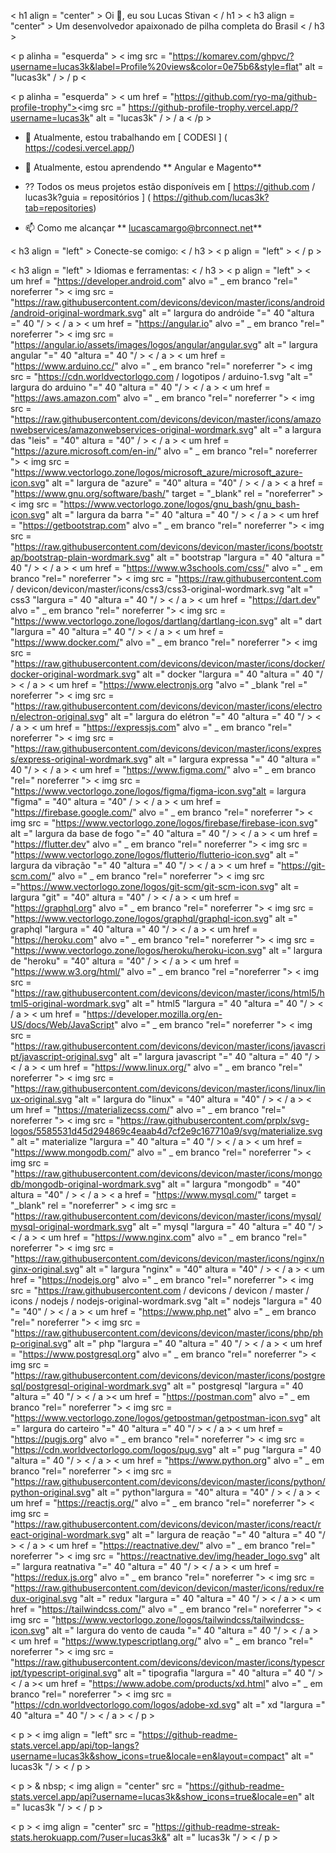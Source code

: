 < h1 align = "center" > Oi 👋, eu sou Lucas Stivan < / h1 >
< h3 align = "center" > Um desenvolvedor apaixonado de pilha completa do Brasil < / h3 >

< p alinha = "esquerda" > < img src = "https://komarev.com/ghpvc/?username=lucas3k&label=Profile%20views&color=0e75b6&style=flat" alt = "lucas3k" / > / p <

< p alinha = "esquerda" > < um href = "https://github.com/ryo-ma/github-profile-trophy"><img src =" https://github-profile-trophy.vercel.app/?username=lucas3k" alt = "lucas3k" / > / a < /p >

- 🔭 Atualmente, estou trabalhando em [ CODESI ] ( https://codesi.vercel.app/)

- 🌱 Atualmente, estou aprendendo ** Angular e Magento**

- ⁇ Todos os meus projetos estão disponíveis em [ https://github.com / lucas3k?guia = repositórios ] ( https://github.com/lucas3k?tab=repositories)

- 📫 Como me alcançar ** lucascamargo@brconnect.net**

< h3 align = "left" > Conecte-se comigo: < / h3 >
< p align = "left" >
< / p >

< h3 align = "left" > Idiomas e ferramentas: < / h3 >
< p align = "left" > < um href = "https://developer.android.com" alvo =" _ em branco "rel=" noreferrer "> < img src = "https://raw.githubusercontent.com/devicons/devicon/master/icons/android/android-original-wordmark.svg" alt =" largura do andróide "=" 40 "altura =" 40 "/ > < / a > < um href = "https://angular.io" alvo =" _ em branco "rel=" noreferrer "> < img src = "https://angular.io/assets/images/logos/angular/angular.svg" alt =" largura angular "=" 40 "altura =" 40 "/ > < / a > < um href = "https://www.arduino.cc/" alvo =" _ em branco "rel=" noreferrer "> < img src = "https://cdn.worldvectorlogo.com / logotipos / arduino-1.svg "alt =" largura do arduino "=" 40 "altura =" 40 "/ > < / a > < um href = "https://aws.amazon.com" alvo =" _ em branco "rel=" noreferrer "> < img src = "https://raw.githubusercontent.com/devicons/devicon/master/icons/amazonwebservices/amazonwebservices-original-wordmark.svg" alt =" a largura das "leis" = "40" altura = "40" / > < / a > < um href = "https://azure.microsoft.com/en-in/" alvo =" _ em branco "rel=" noreferrer "> < img src = "https://www.vectorlogo.zone/logos/microsoft_azure/microsoft_azure-icon.svg" alt =" largura de "azure" = "40" altura = "40" / > < / a > < a href = "https://www.gnu.org/software/bash/" target = "_blank" rel = "noreferrer" > < img src = "https://www.vectorlogo.zone/logos/gnu_bash/gnu_bash-icon.svg" alt =" largura da barra "=" 40 "altura =" 40 "/ > < / a > < um href = "https://getbootstrap.com" alvo =" _ em branco "rel=" noreferrer "> < img src = "https://raw.githubusercontent.com/devicons/devicon/master/icons/bootstrap/bootstrap-plain-wordmark.svg" alt =" bootstrap "largura =" 40 "altura =" 40 "/ > < / a > < um href = "https://www.w3schools.com/css/" alvo =" _ em branco "rel=" noreferrer "> < img src = "https://raw.githubusercontent.com / devicon/devicon/master/icons/css3/css3-original-wordmark.svg "alt =" css3 "largura =" 40 "altura =" 40 "/ > < / a > < um href = "https://dart.dev" alvo =" _ em branco "rel=" noreferrer "> < img src = "https://www.vectorlogo.zone/logos/dartlang/dartlang-icon.svg" alt =" dart "largura =" 40 "altura =" 40 "/ > < / a > < um href = "https://www.docker.com/" alvo =" _ em branco "rel=" noreferrer "> < img src = "https://raw.githubusercontent.com/devicons/devicon/master/icons/docker/docker-original-wordmark.svg" alt =" docker "largura =" 40 "altura =" 40 "/ > < / a > < um href = "https://www.electronjs.org "alvo =" _blank "rel =" noreferrer "> < img src = "https://raw.githubusercontent.com/devicons/devicon/master/icons/electron/electron-original.svg" alt =" largura do elétron "=" 40 "altura =" 40 "/ > < / a > < um href = "https://expressjs.com" alvo =" _ em branco "rel=" noreferrer "> < img src = "https://raw.githubusercontent.com/devicons/devicon/master/icons/express/express-original-wordmark.svg" alt =" largura expressa "=" 40 "altura =" 40 "/ > < / a > < um href = "https://www.figma.com/" alvo =" _ em branco "rel=" noreferrer "> < img src = "https://www.vectorlogo.zone/logos/figma/figma-icon.svg"alt = largura "figma" = "40" altura = "40" / > < / a > < um href = "https://firebase.google.com/" alvo =" _ em branco "rel=" noreferrer "> < img src = "https://www.vectorlogo.zone/logos/firebase/firebase-icon.svg" alt =" largura da base de fogo "=" 40 "altura =" 40 "/ > < / a > < um href = "https://flutter.dev" alvo =" _ em branco "rel=" noreferrer "> < img src = "https://www.vectorlogo.zone/logos/flutterio/flutterio-icon.svg" alt =" largura da vibração "=" 40 "altura =" 40 "/ > < / a > < um href = "https://git-scm.com/" alvo =" _ em branco "rel=" noreferrer "> < img src ="https://www.vectorlogo.zone/logos/git-scm/git-scm-icon.svg" alt = largura "git" = "40" altura = "40" / > < / a > < um href = "https://graphql.org" alvo =" _ em branco "rel=" noreferrer "> < img src = "https://www.vectorlogo.zone/logos/graphql/graphql-icon.svg" alt =" graphql "largura =" 40 "altura =" 40 "/ > < / a > < um href = "https://heroku.com" alvo =" _ em branco "rel=" noreferrer "> < img src = "https://www.vectorlogo.zone/logos/heroku/heroku-icon.svg" alt =" largura de "heroku" = "40" altura = "40" / > < / a > < um href = "https://www.w3.org/html/" alvo =" _ em branco "rel ="noreferrer "> < img src = "https://raw.githubusercontent.com/devicons/devicon/master/icons/html5/html5-original-wordmark.svg" alt =" html5 "largura =" 40 "altura =" 40 "/ > < / a > < um href = "https://developer.mozilla.org/en-US/docs/Web/JavaScript" alvo =" _ em branco "rel=" noreferrer "> < img src = "https://raw.githubusercontent.com/devicons/devicon/master/icons/javascript/javascript-original.svg" alt =" largura javascript "=" 40 "altura =" 40 "/ > < / a > < um href = "https://www.linux.org/" alvo =" _ em branco "rel=" noreferrer "> < img src = "https://raw.githubusercontent.com/devicons/devicon/master/icons/linux/linux-original.svg "alt =" largura do "linux" = "40" altura = "40" / > < / a > < um href = "https://materializecss.com/" alvo =" _ em branco "rel=" noreferrer "> < img src = "https://raw.githubusercontent.com/prplx/svg-logos/5585531d45d294869c4eaab4d7cf2e9c167710a9/svg/materialize.svg" alt =" materialize "largura =" 40 "altura =" 40 "/ > < / a > < um href = "https://www.mongodb.com/" alvo =" _ em branco "rel=" noreferrer "> < img src = "https://raw.githubusercontent.com/devicons/devicon/master/icons/mongodb/mongodb-original-wordmark.svg" alt =" largura "mongodb" = "40" altura = "40" / > < / a > < a href = "https://www.mysql.com/" target = "_blank" rel = "noreferrer" > < img src = "https://raw.githubusercontent.com/devicons/devicon/master/icons/mysql/mysql-original-wordmark.svg" alt =" mysql "largura =" 40 "altura =" 40 "/ > < / a > < um href = "https://www.nginx.com" alvo =" _ em branco "rel=" noreferrer "> < img src = "https://raw.githubusercontent.com/devicons/devicon/master/icons/nginx/nginx-original.svg" alt =" largura "nginx" = "40" altura = "40" / > < / a > < um href = "https://nodejs.org" alvo =" _ em branco "rel=" noreferrer "> < img src = "https://raw.githubusercontent.com / devicons / devicon / master / icons / nodejs / nodejs-original-wordmark.svg "alt =" nodejs "largura =" 40 "= "40" / > < / a > < um href = "https://www.php.net" alvo =" _ em branco "rel=" noreferrer "> < img src = "https://raw.githubusercontent.com/devicons/devicon/master/icons/php/php-original.svg" alt =" php "largura =" 40 "altura =" 40 "/ > < / a > < um href = "https://www.postgresql.org" alvo =" _ em branco "rel=" noreferrer "> < img src = "https://raw.githubusercontent.com/devicons/devicon/master/icons/postgresql/postgresql-original-wordmark.svg" alt =" postgresql "largura =" 40 "altura =" 40 "/ > < / a >< um href = "https://postman.com" alvo =" _ em branco "rel=" noreferrer "> < img src = "https://www.vectorlogo.zone/logos/getpostman/getpostman-icon.svg" alt =" largura do carteiro "=" 40 "altura =" 40 "/ > < / a > < um href = "https://pugjs.org" alvo =" _ em branco "rel=" noreferrer "> < img src = "https://cdn.worldvectorlogo.com/logos/pug.svg" alt =" pug "largura =" 40 "altura =" 40 "/ > < / a > < um href = "https://www.python.org" alvo =" _ em branco "rel=" noreferrer "> < img src = "https://raw.githubusercontent.com/devicons/devicon/master/icons/python/python-original.svg" alt =" python"largura = "40" altura = "40" / > < / a > < um href = "https://reactjs.org/" alvo =" _ em branco "rel=" noreferrer "> < img src = "https://raw.githubusercontent.com/devicons/devicon/master/icons/react/react-original-wordmark.svg" alt =" largura de reação "=" 40 "altura =" 40 "/ > < / a > < um href = "https://reactnative.dev/" alvo =" _ em branco "rel=" noreferrer "> < img src = "https://reactnative.dev/img/header_logo.svg" alt =" largura reatnativa "=" 40 "altura =" 40 "/ > < / a > < um href = "https://redux.js.org" alvo =" _ em branco "rel=" noreferrer "> < img src = "https://raw.githubusercontent.com/devicon/devicon/master/icons/redux/redux-original.svg "alt =" redux "largura =" 40 "altura =" 40 "/ > < / a > < um href = "https://tailwindcss.com/" alvo =" _ em branco "rel=" noreferrer "> < img src = "https://www.vectorlogo.zone/logos/tailwindcss/tailwindcss-icon.svg" alt =" largura do vento de cauda "=" 40 "altura =" 40 "/ > < / a > < um href = "https://www.typescriptlang.org/" alvo =" _ em branco "rel=" noreferrer "> < img src = "https://raw.githubusercontent.com/devicons/devicon/master/icons/typescript/typescript-original.svg" alt =" tipografia "largura =" 40 "altura =" 40 "/ > < / a >< um href = "https://www.adobe.com/products/xd.html" alvo =" _ em branco "rel=" noreferrer "> < img src = "https://cdn.worldvectorlogo.com/logos/adobe-xd.svg" alt =" xd "largura =" 40 "altura =" 40 "/ > < / a > < / p >

< p > < img align = "left" src = "https://github-readme-stats.vercel.app/api/top-langs?username=lucas3k&show_icons=true&locale=en&layout=compact" alt =" lucas3k "/ > < / p >

< p > & nbsp; < img align = "center" src = "https://github-readme-stats.vercel.app/api?username=lucas3k&show_icons=true&locale=en" alt =" lucas3k "/ > < / p >

< p > < img align = "center" src = "https://github-readme-streak-stats.herokuapp.com/?user=lucas3k&" alt =" lucas3k "/ > < / p >
